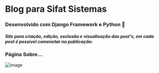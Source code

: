 # Blog para Sifat Sistemas 
### Desenvolvido com Django Framework e Python 🐍
##### Site para criação, edição, exclusão e visualisação das post's, em cada post é possível comenetar na publicação:


### Página Sobre...
![image](https://user-images.githubusercontent.com/56875087/160389467-d890add7-66c7-46d1-997f-05298000114f.png)
